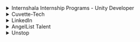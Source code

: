 
<details>
<summary> Internshala Internship Programs - Unity Developer</summary>
<br>
About <br>
Internshala is India's no.1 internship and training platform with 40000+ paid internships in Engineering, MBA, media, law, arts, and other streams.
This is the link for Unity Developer.<br>
<br>

Official Website- <br>
https://internshala.com/internship/detail/unity-development-work-from-home-job-internship-at-my-next-film-private-limited1664886584<br>
<br>

</details>


<details>
<summary>Cuvette-Tech</summary>
<br>
About <br>
Cuvette Tech is a platform that helps startups find the right software developer interns. 
<br>
<br>

Official Website- <br>
https://cuvette.tech/app/student/internships/browse<br>
<br>

</details>


<details>
<summary>LinkedIn</summary>
<br>
About <br>
LinkedIn is a very potent tool for students and recent graduates to search for job and internship opportunities.You can also get internship opportunities for LinkedIn through LinkedIn
<br>
<br>

Official Website- <br>
https://www.linkedin.com/jobs/internship-jobs/<br>
<br>

</details>


<details>
<summary>AngelList Talent</summary>
<br>
About <br>
AngelList Talent is the world's #1 startup community specialized in technical talent and opportunities
<br>
<br>

Official Website- <br>
https://angel.co/jobs<br>
<br>

</details>


<details>
<summary> Unstop</summary>
<br>
About <br>
Unstop is a platform that enables companies to discover, engage, assess, and hire the right talent #BeyondBoundaries through gamified engagements - hackathons, coding challenges, business case competitions, simulation games, quizzes, hiring challenges, etc
<br>

Official Website- <br>
https://unstop.com/internships?filters=,all,open,all&types=teamsize,payment,oppstatus,eligible<br>
<br>

</details>
